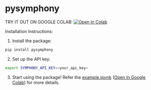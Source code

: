 # pysymphony

TRY IT OUT ON GOOGLE COLAB: [![Open In Colab](https://colab.research.google.com/assets/colab-badge.svg)](https://colab.research.google.com/github/compositionlabs/pysymphony/blob/main/example.ipynb)

Installation Instructions:

1. Install the package:
```bash
pip install pysymphony
```

2. Set up the API key:
```bash
export SYMPHONY_API_KEY=<your_api_key>
```

3. Start using the package!
Refer the [example.ipynb](./example.ipynb) ([Open In Google Colab](https://colab.research.google.com/github/compositionlabs/pysymphony/blob/main/example.ipynb)) for more details.